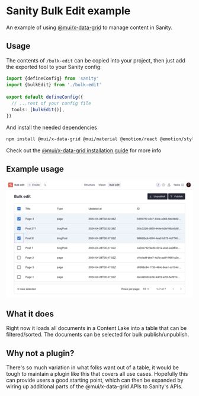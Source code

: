 # Sanity Bulk Edit example

An example of using [@mui/x-data-grid](https://mui.com/x/react-data-grid/) to manage content in Sanity.

## Usage

The contents of `/bulk-edit` can be copied into your project, then just add the exported tool to your Sanity config:

```typescript
import {defineConfig} from 'sanity'
import {bulkEdit} from './bulk-edit'

export default defineConfig({
  // ...rest of your config file
  tools: [bulkEdit()],
})
```

And install the needed dependencies

```bash
npm install @mui/x-data-grid @mui/material @emotion/react @emotion/styled
```

Check out the [@mui/x-data-grid installation guide](https://mui.com/x/react-data-grid/getting-started/#installation) for more info

## Example usage

![example of table in use](example.png)

## What it does

Right now it loads all documents in a Content Lake into a table that can be filtered/sorted. The documents can be selected for bulk publish/unpublish.

## Why not a plugin?

There's so much variation in what folks want out of a table, it would be tough to maintain a plugin like this that covers all use cases. Hopefully this can provide users a good starting point, which can then be expanded by wiring up additional parts of the @mui/x-data-grid APIs to Sanity's APIs.
